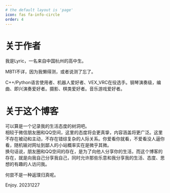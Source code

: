 ```yaml
---
# the default layout is 'page'
icon: fas fa-info-circle
order: 4
---
```


# 关于作者
我是Lyric，一名来自中国杭州的高中生。

MBTI不详，因为我懒得测，或者说测了忘了。

C++/Python语言使用者、机器人爱好者、VEX_VRC在役选手。钢琴演奏级，编曲、即兴演奏爱好者。摄影、棋类爱好者。音乐游戏爱好者。

# 关于这个博客
可以算是一个记录我的生活态度的树洞吧。    
相较于微信朋友圈和QQ空间，这里的态度将会更真挚，内容涵盖将更广泛。这里不存在被动和主动，不存在错综复杂的人际关系。你爱看你就看，不爱看没人逼你看，随机输对网址到鄙人的小站概率实在是微乎其微。    
换句话说，朋友圈和QQ空间的存在，是为了向他人分享你的生活，而这个博客的存在，就是向我自己分享我自己，同时允许那些乐意和我分享我的生活、态度、思想的有趣的人访问我。    

何尝不是一种返璞归真呢。    

Enjoy.
20231227
